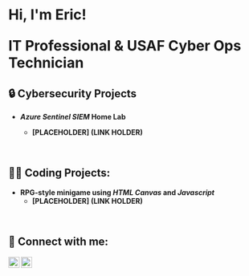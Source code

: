 <h1>Hi, I'm Eric!
  
  <br/>
  
  <a>IT Professional </a> <a>& USAF Cyber Ops Technician</a>

<h2>🔒 Cybersecurity Projects</h2>

- <b><em>Azure Sentinel SIEM</em> Home Lab 
  - [PLACEHOLDER] (LINK HOLDER)
<br>

<h2>👨‍💻 Coding Projects:</h2>


- <b>RPG-style minigame using <em>HTML Canvas</em> and <em>Javascript</em></b>
  - [PLACEHOLDER] (LINK HOLDER)
<br>

<h2>📱 Connect with me:</h2>

[<img align="left" alt="mcmilliantech | YouTube" width="22px" src="https://simpleicons.org/icons/youtube.svg" />][youtube]

[<img align="left" alt="mcmilliantech | LinkedIn" width="22px" src="https://cdn.jsdelivr.net/npm/simple-icons@v3/icons/linkedin.svg" />][linkedin]



[youtube]: https://www.youtube.com/c/mcmilliantech
[linkedin]: https://linkedin.com/in/ericmcmillian
